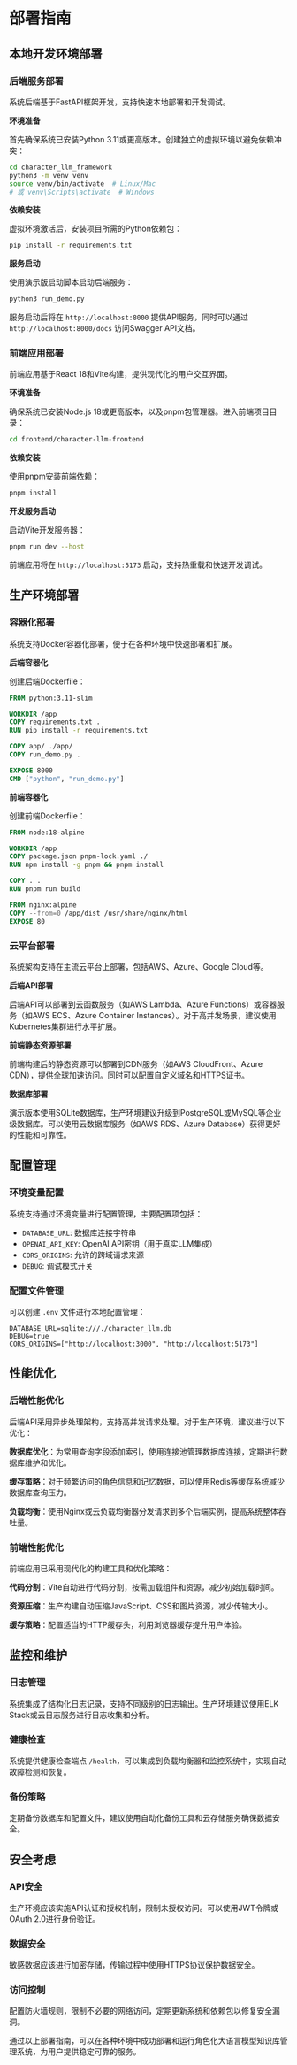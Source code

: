 # 部署指南

## 本地开发环境部署

### 后端服务部署

系统后端基于FastAPI框架开发，支持快速本地部署和开发调试。

**环境准备**

首先确保系统已安装Python 3.11或更高版本。创建独立的虚拟环境以避免依赖冲突：

```bash
cd character_llm_framework
python3 -m venv venv
source venv/bin/activate  # Linux/Mac
# 或 venv\Scripts\activate  # Windows
```

**依赖安装**

虚拟环境激活后，安装项目所需的Python依赖包：

```bash
pip install -r requirements.txt
```

**服务启动**

使用演示版启动脚本启动后端服务：

```bash
python3 run_demo.py
```

服务启动后将在 `http://localhost:8000` 提供API服务，同时可以通过 `http://localhost:8000/docs` 访问Swagger API文档。

### 前端应用部署

前端应用基于React 18和Vite构建，提供现代化的用户交互界面。

**环境准备**

确保系统已安装Node.js 18或更高版本，以及pnpm包管理器。进入前端项目目录：

```bash
cd frontend/character-llm-frontend
```

**依赖安装**

使用pnpm安装前端依赖：

```bash
pnpm install
```

**开发服务启动**

启动Vite开发服务器：

```bash
pnpm run dev --host
```

前端应用将在 `http://localhost:5173` 启动，支持热重载和快速开发调试。

## 生产环境部署

### 容器化部署

系统支持Docker容器化部署，便于在各种环境中快速部署和扩展。

**后端容器化**

创建后端Dockerfile：

```dockerfile
FROM python:3.11-slim

WORKDIR /app
COPY requirements.txt .
RUN pip install -r requirements.txt

COPY app/ ./app/
COPY run_demo.py .

EXPOSE 8000
CMD ["python", "run_demo.py"]
```

**前端容器化**

创建前端Dockerfile：

```dockerfile
FROM node:18-alpine

WORKDIR /app
COPY package.json pnpm-lock.yaml ./
RUN npm install -g pnpm && pnpm install

COPY . .
RUN pnpm run build

FROM nginx:alpine
COPY --from=0 /app/dist /usr/share/nginx/html
EXPOSE 80
```

### 云平台部署

系统架构支持在主流云平台上部署，包括AWS、Azure、Google Cloud等。

**后端API部署**

后端API可以部署到云函数服务（如AWS Lambda、Azure Functions）或容器服务（如AWS ECS、Azure Container Instances）。对于高并发场景，建议使用Kubernetes集群进行水平扩展。

**前端静态资源部署**

前端构建后的静态资源可以部署到CDN服务（如AWS CloudFront、Azure CDN），提供全球加速访问。同时可以配置自定义域名和HTTPS证书。

**数据库部署**

演示版本使用SQLite数据库，生产环境建议升级到PostgreSQL或MySQL等企业级数据库。可以使用云数据库服务（如AWS RDS、Azure Database）获得更好的性能和可靠性。

## 配置管理

### 环境变量配置

系统支持通过环境变量进行配置管理，主要配置项包括：

- `DATABASE_URL`: 数据库连接字符串
- `OPENAI_API_KEY`: OpenAI API密钥（用于真实LLM集成）
- `CORS_ORIGINS`: 允许的跨域请求来源
- `DEBUG`: 调试模式开关

### 配置文件管理

可以创建 `.env` 文件进行本地配置管理：

```env
DATABASE_URL=sqlite:///./character_llm.db
DEBUG=true
CORS_ORIGINS=["http://localhost:3000", "http://localhost:5173"]
```

## 性能优化

### 后端性能优化

后端API采用异步处理架构，支持高并发请求处理。对于生产环境，建议进行以下优化：

**数据库优化**：为常用查询字段添加索引，使用连接池管理数据库连接，定期进行数据库维护和优化。

**缓存策略**：对于频繁访问的角色信息和记忆数据，可以使用Redis等缓存系统减少数据库查询压力。

**负载均衡**：使用Nginx或云负载均衡器分发请求到多个后端实例，提高系统整体吞吐量。

### 前端性能优化

前端应用已采用现代化的构建工具和优化策略：

**代码分割**：Vite自动进行代码分割，按需加载组件和资源，减少初始加载时间。

**资源压缩**：生产构建自动压缩JavaScript、CSS和图片资源，减少传输大小。

**缓存策略**：配置适当的HTTP缓存头，利用浏览器缓存提升用户体验。

## 监控和维护

### 日志管理

系统集成了结构化日志记录，支持不同级别的日志输出。生产环境建议使用ELK Stack或云日志服务进行日志收集和分析。

### 健康检查

系统提供健康检查端点 `/health`，可以集成到负载均衡器和监控系统中，实现自动故障检测和恢复。

### 备份策略

定期备份数据库和配置文件，建议使用自动化备份工具和云存储服务确保数据安全。

## 安全考虑

### API安全

生产环境应该实施API认证和授权机制，限制未授权访问。可以使用JWT令牌或OAuth 2.0进行身份验证。

### 数据安全

敏感数据应该进行加密存储，传输过程中使用HTTPS协议保护数据安全。

### 访问控制

配置防火墙规则，限制不必要的网络访问，定期更新系统和依赖包以修复安全漏洞。

通过以上部署指南，可以在各种环境中成功部署和运行角色化大语言模型知识库管理系统，为用户提供稳定可靠的服务。
